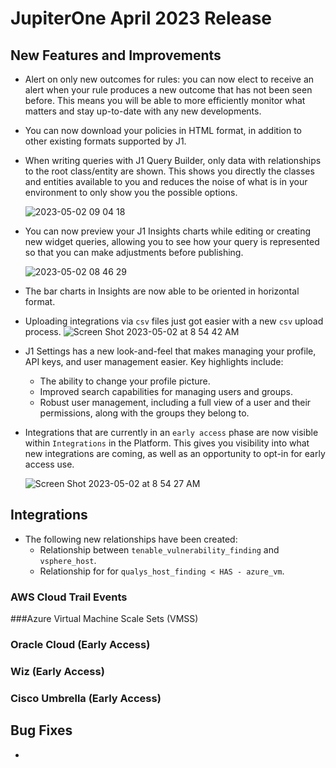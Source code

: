 # JupiterOne April 2023 Release

## New Features and Improvements

-  Alert on only new outcomes for rules: you can now elect to receive an alert when your rule produces a new outcome that has not been seen before. This means you will be able to more efficiently monitor what matters and stay up-to-date with any new developments.
- You can now download your policies in HTML format, in addition to other existing formats supported by J1.
- When writing queries with J1 Query Builder, only data with relationships to the root class/entity are shown. This shows you directly the classes and entities available to you and reduces the noise of what is in your environment to only show you the possible options. 

  ![2023-05-02 09 04 18](https://user-images.githubusercontent.com/112508192/235690691-55a1bd15-61ba-486d-8cef-6d2fc1b1c40d.gif)
- You can now preview your J1 Insights charts while editing or creating new widget queries, allowing you to see how your query is represented so that you can make adjustments before publishing.  

  ![2023-05-02 08 46 29](https://user-images.githubusercontent.com/112508192/235687392-ab976b0b-470f-4deb-832a-16607c954b71.gif)
- The bar charts in Insights are now able to be oriented in horizontal format. 
- Uploading integrations via `csv` files just got easier with a new `csv` upload process. 
![Screen Shot 2023-05-02 at 8 54 42 AM](https://user-images.githubusercontent.com/112508192/235687908-3f8bb6e5-b26b-4218-bc7d-e7b6d4919182.png)
- J1 Settings has a new look-and-feel that makes managing your profile, API keys, and user management easier. Key highlights include:
   - The ability to change your profile picture. 
   - Improved search capabilities for managing users and groups.
   - Robust user management, including a full view of a user and their permissions, along with the groups they belong to.
- Integrations that are currently in an `early access` phase are now visible within `Integrations` in the Platform. This gives you visibility into what new integrations are coming, as well as an opportunity to opt-in for early access use. 

   ![Screen Shot 2023-05-02 at 8 54 27 AM](https://user-images.githubusercontent.com/112508192/235687797-5cd1e975-fa88-439f-9e64-62ef51597f72.png) 



## Integrations
- The following new relationships have been created: 
  - Relationship between `tenable_vulnerability_finding` and `vsphere_host`.
  - Relationship for for `qualys_host_finding < HAS - azure_vm`. 

### AWS Cloud Trail Events

###Azure Virtual Machine Scale Sets (VMSS)
### Oracle Cloud (Early Access)

### Wiz (Early Access)

### Cisco Umbrella (Early Access)
## Bug Fixes
-  





